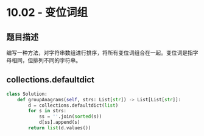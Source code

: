 # 10.02 - 变位词组

## 题目描述
编写一种方法，对字符串数组进行排序，将所有变位词组合在一起。变位词是指字母相同，但排列不同的字符串。


## collections.defaultdict
```python
class Solution:
    def groupAnagrams(self, strs: List[str]) -> List[List[str]]:
        d = collections.defaultdict(list)
        for s in strs:
            ss = ''.join(sorted(s))
            d[ss].append(s)
        return list(d.values())
```

